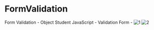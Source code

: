 # FormValidation
Form Validation - Object Student
JavaScript - Validation Form - 
<img src="https://i.ibb.co/smC7Fzj/1.png" alt="1" border="0">
<img src="https://i.ibb.co/FxJtDDV/2.png" alt="2" border="0">
